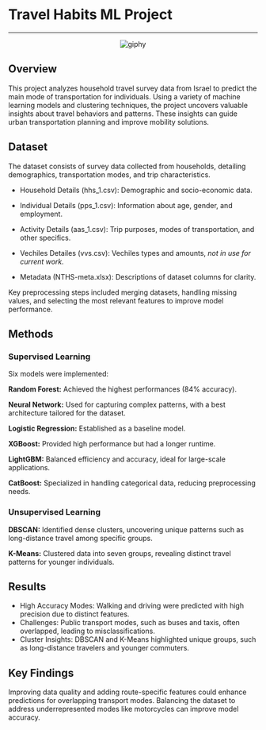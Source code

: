 # Travel Habits ML Project

---
<div align="center">
  <img src="https://media4.giphy.com/media/v1.Y2lkPTc5MGI3NjExdWk5aHFxdWFmN2xnZWZ3MmZxZThwZmRhMGI3dndkNmdqbDY4YmtndyZlcD12MV9pbnRlcm5hbF9naWZfYnlfaWQmY3Q9Zw/rLEiCb16Ffyqk/giphy.gif" alt="giphy">
</div>

## Overview
This project analyzes household travel survey data from Israel to predict the main mode of transportation for individuals. Using a variety of machine learning models and clustering techniques, the project uncovers valuable insights about travel behaviors and patterns. These insights can guide urban transportation planning and improve mobility solutions.

## Dataset
The dataset consists of survey data collected from households, detailing demographics, transportation modes, and trip characteristics.

* Household Details (hhs_1.csv): Demographic and socio-economic data.

* Individual Details (pps_1.csv): Information about age, gender, and employment.

* Activity Details (aas_1.csv): Trip purposes, modes of transportation, and other specifics.

* Vechiles Detailes (vvs.csv): Vechiles types and amounts, *not in use for current work.*

* Metadata (NTHS-meta.xlsx): Descriptions of dataset columns for clarity.
  
Key preprocessing steps included merging datasets, handling missing values, and selecting the most relevant features to improve model performance.

## Methods
### Supervised Learning
Six models were implemented:

**Random Forest:** Achieved the highest performances (84% accuracy).

**Neural Network:** Used for capturing complex patterns, with a best architecture tailored for the dataset.

**Logistic Regression:** Established as a baseline model.

**XGBoost:** Provided high performance but had a longer runtime.

**LightGBM:** Balanced efficiency and accuracy, ideal for large-scale applications.

**CatBoost:** Specialized in handling categorical data, reducing preprocessing needs.
### Unsupervised Learning
**DBSCAN:** Identified dense clusters, uncovering unique patterns such as long-distance travel among specific groups.

**K-Means:** Clustered data into seven groups, revealing distinct travel patterns for younger individuals.

## Results

- High Accuracy Modes: Walking and driving were predicted with high precision due to distinct features.
- Challenges: Public transport modes, such as buses and taxis, often overlapped, leading to misclassifications.
- Cluster Insights: DBSCAN and K-Means highlighted unique groups, such as long-distance travelers and younger commuters.

## Key Findings
Improving data quality and adding route-specific features could enhance predictions for overlapping transport modes.
Balancing the dataset to address underrepresented modes like motorcycles can improve model accuracy.
